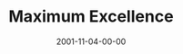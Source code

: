 ---
layout: message
category: message
series: "Maximum Impact"
title: "Maximum Excellence"
date: 2001-11-04-00-00
message_id: 308
audio: "http://s3.amazonaws.com/crossroads-media/media/legacy/mp3/MI_08_10-28-01_Maximum_Excellence.mp3"
audio-duration: "36:48"
explicit: "N"
---